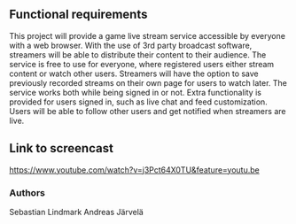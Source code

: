 ## Functional requirements

This project will provide a game live stream service accessible by everyone with a web browser.  With the use of 3rd party
broadcast software, streamers will be able to distribute their content to their audience. The service is free to use for
everyone, where registered users either stream content or watch other users. Streamers will have the option to save previously
recorded streams on their own page for users to watch later. The service works both while being signed in or not. Extra functionality 
is provided for users signed in, such as live chat and feed customization. Users will be able to follow other users and get notified
when streamers are live.

## Link to screencast
https://www.youtube.com/watch?v=j3Pct64X0TU&feature=youtu.be

### Authors 
Sebastian Lindmark
Andreas Järvelä